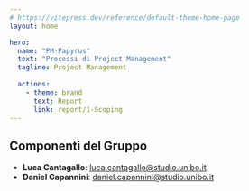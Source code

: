 ```yaml
---
# https://vitepress.dev/reference/default-theme-home-page
layout: home

hero:
  name: "PM-Papyrus"
  text: "Processi di Project Management"
  tagline: Project Management
  
  actions:
    - theme: brand
      text: Report
      link: report/1-Scoping
---
```


## Componenti del Gruppo

- **Luca Cantagallo**: luca.cantagallo@studio.unibo.it
- **Daniel Capannini**: daniel.capannini@studio.unibo.it
